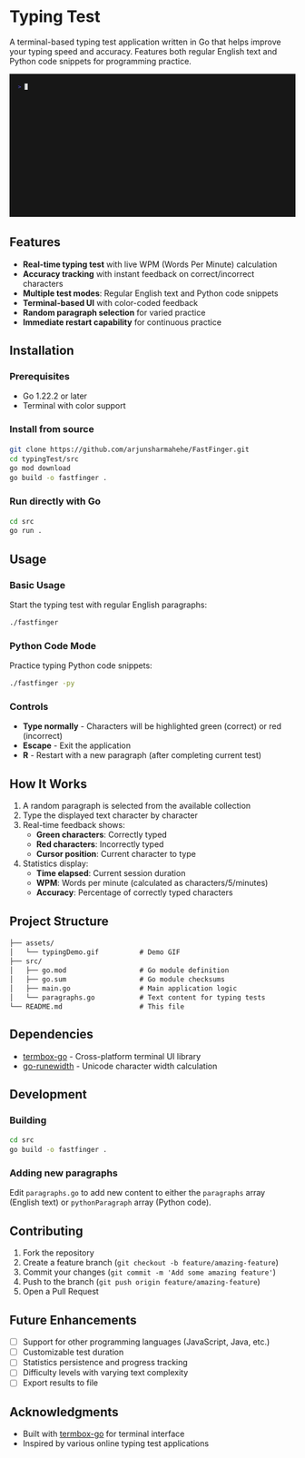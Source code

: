 # Typing Test

A terminal-based typing test application written in Go that helps improve your typing speed and accuracy. Features both regular English text and Python code snippets for programming practice.

![Typing Test Demo](assets/typingDemo.gif)

## Features

- **Real-time typing test** with live WPM (Words Per Minute) calculation
- **Accuracy tracking** with instant feedback on correct/incorrect characters
- **Multiple test modes**: Regular English text and Python code snippets
- **Terminal-based UI** with color-coded feedback
- **Random paragraph selection** for varied practice
- **Immediate restart capability** for continuous practice

## Installation

### Prerequisites

- Go 1.22.2 or later
- Terminal with color support

### Install from source

```bash
git clone https://github.com/arjunsharmahehe/FastFinger.git
cd typingTest/src
go mod download
go build -o fastfinger .
```

### Run directly with Go

```bash
cd src
go run .
```

## Usage

### Basic Usage

Start the typing test with regular English paragraphs:

```bash
./fastfinger
```

### Python Code Mode

Practice typing Python code snippets:

```bash
./fastfinger -py
```

### Controls

- **Type normally** - Characters will be highlighted green (correct) or red (incorrect)
- **Escape** - Exit the application
- **R** - Restart with a new paragraph (after completing current test)

## How It Works

1. A random paragraph is selected from the available collection
2. Type the displayed text character by character
3. Real-time feedback shows:
   - **Green characters**: Correctly typed
   - **Red characters**: Incorrectly typed
   - **Cursor position**: Current character to type
4. Statistics display:
   - **Time elapsed**: Current session duration
   - **WPM**: Words per minute (calculated as characters/5/minutes)
   - **Accuracy**: Percentage of correctly typed characters

## Project Structure

```
├── assets/
│   └── typingDemo.gif          # Demo GIF
├── src/
│   ├── go.mod                  # Go module definition
│   ├── go.sum                  # Go module checksums
│   ├── main.go                 # Main application logic
│   └── paragraphs.go           # Text content for typing tests
└── README.md                   # This file
```

## Dependencies

- [termbox-go](https://github.com/nsf/termbox-go) - Cross-platform terminal UI library
- [go-runewidth](https://github.com/mattn/go-runewidth) - Unicode character width calculation

## Development

### Building

```bash
cd src
go build -o fastfinger .
```

### Adding new paragraphs

Edit `paragraphs.go` to add new content to either the `paragraphs` array (English text) or `pythonParagraph` array (Python code).

## Contributing

1. Fork the repository
2. Create a feature branch (`git checkout -b feature/amazing-feature`)
3. Commit your changes (`git commit -m 'Add some amazing feature'`)
4. Push to the branch (`git push origin feature/amazing-feature`)
5. Open a Pull Request

## Future Enhancements

- [ ] Support for other programming languages (JavaScript, Java, etc.)
- [ ] Customizable test duration
- [ ] Statistics persistence and progress tracking
- [ ] Difficulty levels with varying text complexity
- [ ] Export results to file

## Acknowledgments

- Built with [termbox-go](https://github.com/nsf/termbox-go) for terminal interface
- Inspired by various online typing test applications
